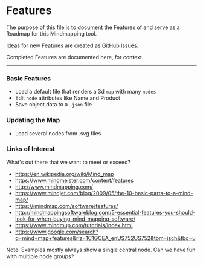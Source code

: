 # Features

The purpose of this file is to document the Features of
and serve as a Roadmap for this Mindmapping tool.

Ideas for new Features are created as
[GitHub Issues](https://github.com/opentecture/mindmapping/issues).

Completed Features are documented here, for context.

---

### Basic  Features

* Load a default file that renders a 3d `map` with many `nodes`
* Edit `node` attributes like Name and Product
* Save object data to a `.json` file

### Updating the Map

* Load several nodes from .svg files


### Links of Interest

What's out there that we want to meet or exceed?

* https://en.wikipedia.org/wiki/Mind_map
* https://www.mindmeister.com/content/features
* http://www.mindmapping.com/
* https://www.mindjet.com/blog/2009/05/the-10-basic-parts-to-a-mind-map/
* https://imindmap.com/software/features/
* http://mindmappingsoftwareblog.com/5-essential-features-you-should-look-for-when-buying-mind-mapping-software/
* https://www.mindmup.com/tutorials/index.html
* https://www.google.com/search?q=mind+map+features&rlz=1C1GCEA_enUS752US752&tbm=isch&tbo=u

Note: Examples mostly always show a single central node. Can we have fun with multiple node groups?
